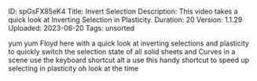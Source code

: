 ID: spGsFX85eK4
Title: Invert Selection
Description: This video takes a quick look at Inverting Selection in Plasticity.
Duration: 20
Version: 1.1.29
Uploaded: 2023-06-20
Tags: unsorted

yum yum
Floyd here with a quick look at
inverting selections and plasticity to
quickly switch the selection state of
all solid sheets and Curves in a scene
use the keyboard shortcut alt a use this
handy shortcut to speed up selecting in
plasticity oh look at the time
